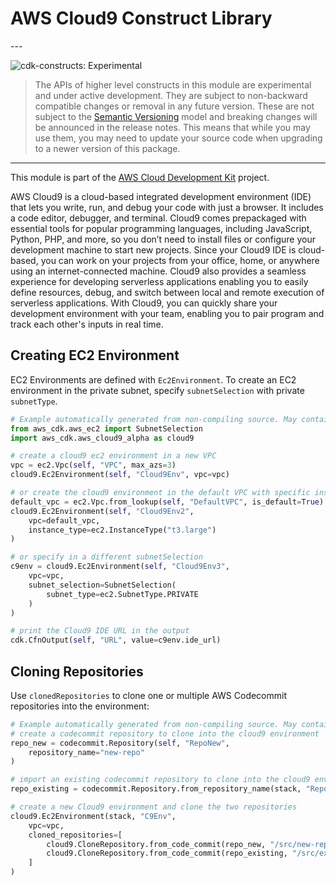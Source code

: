# AWS Cloud9 Construct Library

<!--BEGIN STABILITY BANNER-->---


![cdk-constructs: Experimental](https://img.shields.io/badge/cdk--constructs-experimental-important.svg?style=for-the-badge)

> The APIs of higher level constructs in this module are experimental and under active development.
> They are subject to non-backward compatible changes or removal in any future version. These are
> not subject to the [Semantic Versioning](https://semver.org/) model and breaking changes will be
> announced in the release notes. This means that while you may use them, you may need to update
> your source code when upgrading to a newer version of this package.

---
<!--END STABILITY BANNER-->

This module is part of the [AWS Cloud Development Kit](https://github.com/aws/aws-cdk) project.

AWS Cloud9 is a cloud-based integrated development environment (IDE) that lets you write, run, and debug your code with just a browser. It includes a code editor, debugger, and terminal. Cloud9 comes prepackaged with essential tools for popular programming languages, including JavaScript, Python, PHP, and more, so you don’t need to install files or configure your development machine to start new projects. Since your Cloud9 IDE is cloud-based, you can work on your projects from your office, home, or anywhere using an internet-connected machine. Cloud9 also provides a seamless experience for developing serverless applications enabling you to easily define resources, debug, and switch between local and remote execution of serverless applications. With Cloud9, you can quickly share your development environment with your team, enabling you to pair program and track each other's inputs in real time.

## Creating EC2 Environment

EC2 Environments are defined with `Ec2Environment`. To create an EC2 environment in the private subnet, specify `subnetSelection` with private `subnetType`.

```python
# Example automatically generated from non-compiling source. May contain errors.
from aws_cdk.aws_ec2 import SubnetSelection
import aws_cdk.aws_cloud9_alpha as cloud9

# create a cloud9 ec2 environment in a new VPC
vpc = ec2.Vpc(self, "VPC", max_azs=3)
cloud9.Ec2Environment(self, "Cloud9Env", vpc=vpc)

# or create the cloud9 environment in the default VPC with specific instanceType
default_vpc = ec2.Vpc.from_lookup(self, "DefaultVPC", is_default=True)
cloud9.Ec2Environment(self, "Cloud9Env2",
    vpc=default_vpc,
    instance_type=ec2.InstanceType("t3.large")
)

# or specify in a different subnetSelection
c9env = cloud9.Ec2Environment(self, "Cloud9Env3",
    vpc=vpc,
    subnet_selection=SubnetSelection(
        subnet_type=ec2.SubnetType.PRIVATE
    )
)

# print the Cloud9 IDE URL in the output
cdk.CfnOutput(self, "URL", value=c9env.ide_url)
```

## Cloning Repositories

Use `clonedRepositories` to clone one or multiple AWS Codecommit repositories into the environment:

```python
# Example automatically generated from non-compiling source. May contain errors.
# create a codecommit repository to clone into the cloud9 environment
repo_new = codecommit.Repository(self, "RepoNew",
    repository_name="new-repo"
)

# import an existing codecommit repository to clone into the cloud9 environment
repo_existing = codecommit.Repository.from_repository_name(stack, "RepoExisting", "existing-repo")

# create a new Cloud9 environment and clone the two repositories
cloud9.Ec2Environment(stack, "C9Env",
    vpc=vpc,
    cloned_repositories=[
        cloud9.CloneRepository.from_code_commit(repo_new, "/src/new-repo"),
        cloud9.CloneRepository.from_code_commit(repo_existing, "/src/existing-repo")
    ]
)
```
